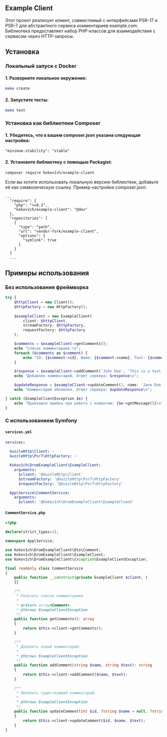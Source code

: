 ## Example Client
Этот проект реализует клиент, совместимый с интерфейсами PSR-17 и PSR-7 для абстрактного сервиса комментариев example.com. Библиотека предоставляет набор PHP-классов для взаимодействия с сервисом через HTTP-запросы.

## Установка

### Локальный запуск с Docker

#### 1. Разверните локальное окружение:
```bash
make create
```

#### 2. Запустите тесты:
```bash
make test
```


### Установка как библиотеки Сomposer

#### 1. Убедитесь, что в вашем composer.json указана следующая настройка:

```"minimum-stability": "stable"```

#### 2. Установите библиотеку с помощью Packagist:
```bash
composer require kokov1ch/example-client
```
Если вы хотите использовать локальную версию библиотеки, добавьте её как символическую ссылку. Пример настройки composer.json:
```
...
  "require": {
    "php": ">=8.3",
    "kokov1ch/example-client": "@dev"
  },
  "repositories": [
    {
      "type": "path",
      "url": "vendor-fork/example-client",
      "options": {
        "symlink": true
      }
    }
  ]
  ...
```
## Примеры использования

### Без использования фреймворка 

```php
try {
    $httpClient = new Client();
    $httpFactory = new HttpFactory();
    
    $exampleClient = new ExampleClient(
        client: $httpClient,
        streamFactory: $httpFactory,
        requestFactory: $httpFactory
    );

    $comments = $exampleClient->getComments();
    echo "Список комментариев:\n";
    foreach ($comments as $comment) {
        echo "ID: {$comment->id}, Name: {$comment->name}, Text: {$comment->text}\n";
    }

    $response = $exampleClient->addComment('John Doe', 'This is a test comment.');
    echo "Добавлен комментарий. Ответ сервера: $response\n";

    $updateResponse = $exampleClient->updateComment(1, name: 'Jane Doe', text: 'Updated comment text.');
    echo "Комментарий обновлен. Ответ сервера: $updateResponse\n";

} catch (ExampleClientException $e) {
    echo "Произошла ошибка при работе с клиентом: {$e->getMessage()}\n";
}
```
### С использованием Symfony

#### **`services.yml`**
```yaml
services:
  
  GuzzleHttp\Client: ~
  GuzzleHttp\Psr7\HttpFactory: ~

  Kokov1ch\DromExampleClient\ExampleClient:
    arguments:
      $client: '@GuzzleHttp\Client'
      $streamFactory: '@GuzzleHttp\Psr7\HttpFactory'
      $requestFactory: '@GuzzleHttp\Psr7\HttpFactory'

  App\Service\CommentService:
    arguments:
      $client: '@Kokov1ch\DromExampleClient\ExampleClient'
```
#### **`CommentService.php`**
```php
<?php

declare(strict_types=1);

namespace App\Service;

use Kokov1ch\DromExampleClient\Dto\Comment;
use Kokov1ch\DromExampleClient\ExampleClient;
use Kokov1ch\DromExampleClient\Exception\ExampleClientException;

final readonly class CommentService
{
    public function __construct(private ExampleClient $client, )
    {}

    /**
     * Получить список комментариев.
     *
     * @return array<Comment>
     * @throws ExampleClientException
     */
    public function getComments(): array
    {
        return $this->client->getComments();
    }

    /**
     * Добавить новый комментарий.
     *
     * @throws ExampleClientException
     */
    public function addComment(string $name, string $text): string
    {
        return $this->client->addComment($name, $text);
    }

    /**
     * Обновить существующий комментарий.
     *
     * @throws ExampleClientException
     */
    public function updateComment(int $id, ?string $name = null, ?string $text = null): string
    {
        return $this->client->updateComment($id, $name, $text);
    }
}
```

